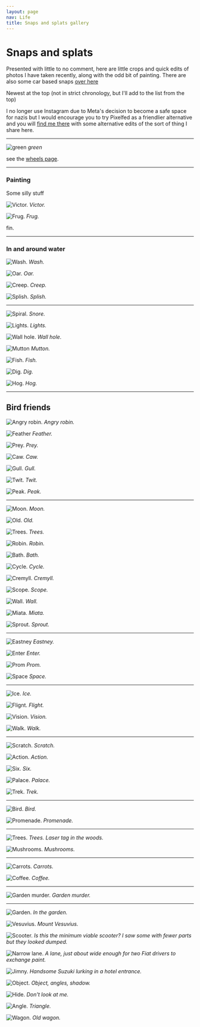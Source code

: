 ```yaml
---
layout: page
nav: Life
title: Snaps and splats gallery
---
```


# Snaps and splats

Presented with little to no comment, here are little crops and quick edits of photos I have taken recently, along with the odd bit of painting. There are also some car based snaps [over here](/wheels/)

Newest at the top (not in strict chronology, but I'll add to the list from the top)

I no longer use Instagram due to Meta's decision to become a safe space for nazis but I would encourage you to try Pixelfed as a friendlier alternative and you will [find me there](https://pixelfed.social/beastie) with some alternative edits of the sort of thing I share here.

***

![green](/public/img/prescott-25-0.jpeg)
*green*

see the [wheels page](/wheels/).

***

### Painting

Some silly stuff

![Victor.](/public/img/victor.jpeg)
*Victor.*

![Frug.](/public/img/frug.jpg)
*Frug.*

fin.

***

### In and around water

![Wash.](/public/img/wash.jpg)
*Wash.*

![Oar.](/public/img/oar.jpg)
*Oar.*

![Creep.](/public/img/creep.jpg)
*Creep.*

![Splish.](/public/img/splish.jpg)
*Splish.*

***

![Spiral.](/public/img/spiral.jpg)
*Snore.*

![Lights.](/public/img/lights.jpg)
*Lights.*

![Wall hole.](/public/img/wallhole.jpg)
*Wall hole.*

![Mutton](/public/img/mutton.jpg)
*Mutton.*

![Fish.](/public/img/fish.jpg)
*Fish.*

![Dig.](/public/img/dig.jpg)
*Dig.*

![Hog.](/public/img/hog.jpg)
*Hog.*

***

## Bird friends

![Angry robin.](/public/img/rob.jpg)
*Angry robin.*

![Feather](/public/img/feather.jpg)
*Feather.*

![Prey.](/public/img/prey.jpg)
*Prey.*

![Caw.](/public/img/caw.jpg)
*Caw.*

![Gull.](/public/img/gull.jpg)
*Gull.*

![Twit.](/public/img/twit.jpg)
*Twit.*

![Peak.](/public/img/peak.jpg)
*Peak.*

***

![Moon.](/public/img/moon.jpg)
*Moon.*

![Old.](/public/img/old.jpg)
*Old.*

![Trees.](/public/img/trees.jpg)
*Trees.*

![Robin.](/public/img/robin.jpg)
*Robin.*

![Bath.](/public/img/bath.jpg)
*Bath.*

![Cycle.](/public/img/cycle.jpg)
*Cycle.*

![Cremyll.](/public/img/cremyll.jpg)
*Cremyll.*

![Scope.](/public/img/scope.jpg)
*Scope.*

![Wall.](/public/img/wall.jpg)
*Wall.*

![Miata.](/public/img/miata.jpg)
*Miata.*

![Sprout.](/public/img/sprout.jpg)
*Sprout.*



***

![Eastney](/public/img/eastney.jpg)
*Eastney.*

![Enter](/public/img/enter.jpg)
*Enter.*

![Prom](/public/img/prom.jpg)
*Prom.*

![Space](/public/img/space.jpg)
*Space.*

***

![Ice.](/public/img/ice.jpeg)
*Ice.*

![Flignt.](/public/img/flight.jpeg)
*Flight.*

![Vision.](/public/img/vision.jpeg)
*Vision.*

![Walk.](/public/img/walk.jpeg)
*Walk.*

***

![Scratch.](/public/img/scratch.jpeg)
*Scratch.*

![Action.](/public/img/feelz.jpeg)
*Action.*

![Six.](/public/img/six.jpeg)
*Six.*

![Palace.](/public/img/palace.jpeg)
*Palace.*

![Trek.](/public/img/trek.jpeg)
*Trek.*

***

![Bird.](/public/img/bird.jpeg)
*Bird.*

![Promenade.](/public/img/promenade.jpeg)
*Promenade.*

***

![Trees.](/public/img/trees.jpeg)
*Trees. Laser tag in the woods.*

![Mushrooms.](/public/img/mushrooms.jpeg)
*Mushrooms.*

***

![Carrots.](/public/img/carrots.jpeg)
*Carrots.*

![Coffee.](/public/img/coffee.jpeg)
*Coffee.*

***

![Garden murder.](/public/img/murder.jpeg)
*Garden murder.*

***

![Garden.](/public/img/garden.jpeg)
*In the garden.*

![Vesuvius.](/public/img/vesuvius.jpg)
*Mount Vesuvius.*

![Scooter.](/public/img/scoot.jpeg)
*Is this the minimum viable scooter? I saw some with fewer parts but they looked dumped.*

![Narrow lane.](/public/img/lane.jpeg)
*A lane, just about wide enough for two Fiat drivers to exchange paint.*

![Jimny.](/public/img/jimny.jpeg)
*Handsome Suzuki lurking in a hotel entrance.*

![Object.](/public/img/balance.jpg)
*Object, angles, shadow.*

![Hide.](/public/img/hide.jpg)
*Don't look at me.*

![Angle.](/public/img/tri.jpg)
*Triangle.*

![Wagon.](/public/img/wagon.jpg)
*Old wagon.*